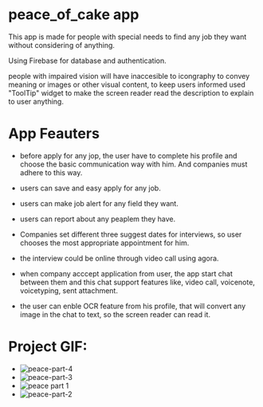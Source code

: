 # peace_of_cake app

 This app is made for people with special needs to find any job they want without considering of anything.
 
 Using Firebase for database and authentication.
 
 people with impaired vision will have inaccesible to icongraphy to convey meaning or images or other visual content, to keep users informed used "ToolTip" widget to
 make the screen reader read the description to explain to user anything. 


# App Feauters
 - before apply for any jop, the user have to complete his profile and choose the basic communication way with him. And companies must adhere to this way.
 
 - users can save and easy apply for any job.
 
 - users can make job alert for any field they want.
 
 - users can report about any peaplem they have.

 - Companies set different three suggest dates for interviews, so user chooses the most appropriate appointment for him.

 - the interview could be online through video call using agora.
 
 - when company acccept application from user, the app start chat between them and this chat support features like, video call, voicenote, voicetyping, sent attachment.
 
 - the user can enble OCR feature from his profile, that will convert any image in the chat to text, so the screen reader can read it.

# Project GIF:
 - ![peace-part-4](https://user-images.githubusercontent.com/38336713/176334620-ede8863c-01aa-4de0-aee2-08b4ca6d9f5e.gif)
 - ![peace-part-3](https://user-images.githubusercontent.com/38336713/176335416-f773b328-8529-4a91-89cb-40e76cdaf1b9.gif)
 - ![peace part 1](https://user-images.githubusercontent.com/38336713/176332991-cc8b85e7-54d3-4abd-a667-2e2a5c6c15c6.gif)
 - ![peace-part-2](https://user-images.githubusercontent.com/38336713/176335469-e4a536c7-0a1d-4955-9d74-842555441f76.gif)

